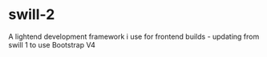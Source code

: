 # swill-2
A lightend development framework i use for frontend builds - updating from swill 1 to use Bootstrap V4

